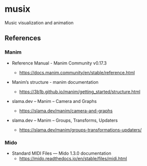 # musix
Music visualization and animation

## References

### Manim
* Reference Manual - Manim Community v0.17.3
  * https://docs.manim.community/en/stable/reference.html

* Manim’s structure - manim documentation
  * https://3b1b.github.io/manim/getting_started/structure.html

* slama.dev – Manim – Camera and Graphs
  * https://slama.dev/manim/camera-and-graphs

* slama.dev – Manim – Groups, Transforms, Updaters
  * https://slama.dev/manim/groups-transformations-updaters/

### Mido
* Standard MIDI Files — Mido 1.3.0 documentation
  * https://mido.readthedocs.io/en/stable/files/midi.html